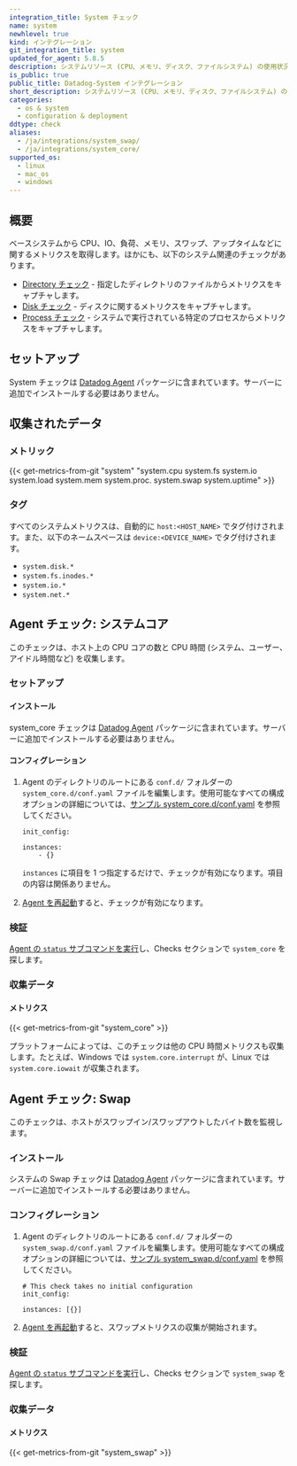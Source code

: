 ```yaml
---
integration_title: System チェック
name: system
newhlevel: true
kind: インテグレーション
git_integration_title: system
updated_for_agent: 5.8.5
description: システムリソース (CPU、メモリ、ディスク、ファイルシステム) の使用状況を追跡
is_public: true
public_title: Datadog-System インテグレーション
short_description: システムリソース (CPU、メモリ、ディスク、ファイルシステム) の使用状況を追跡
categories:
  - os & system
  - configuration & deployment
ddtype: check
aliases:
  - /ja/integrations/system_swap/
  - /ja/integrations/system_core/
supported_os:
  - linux
  - mac_os
  - windows
---
```

## 概要

ベースシステムから CPU、IO、負荷、メモリ、スワップ、アップタイムなどに関するメトリクスを取得します。ほかにも、以下のシステム関連のチェックがあります。

* [Directory チェック][1] - 指定したディレクトリのファイルからメトリクスをキャプチャします。
* [Disk チェック][2] - ディスクに関するメトリクスをキャプチャします。
* [Process チェック][3] - システムで実行されている特定のプロセスからメトリクスをキャプチャします。

## セットアップ

System チェックは [Datadog Agent][4] パッケージに含まれています。サーバーに追加でインストールする必要はありません。

## 収集されたデータ
### メトリック

{{< get-metrics-from-git "system" "system.cpu system.fs system.io system.load system.mem system.proc. system.swap system.uptime" >}}

### タグ
すべてのシステムメトリクスは、自動的に `host:<HOST_NAME>` でタグ付けされます。また、以下のネームスペースは `device:<DEVICE_NAME>` でタグ付けされます。

* `system.disk.*`
* `system.fs.inodes.*`
* `system.io.*`
* `system.net.*`

## Agent チェック: システムコア

このチェックは、ホスト上の CPU コアの数と CPU 時間 (システム、ユーザー、アイドル時間など) を収集します。

### セットアップ
#### インストール

system_core チェックは [Datadog Agent][4] パッケージに含まれています。サーバーに追加でインストールする必要はありません。

#### コンフィグレーション

1. Agent のディレクトリのルートにある `conf.d/` フォルダーの `system_core.d/conf.yaml` ファイルを編集します。使用可能なすべての構成オプションの詳細については、[サンプル system_core.d/conf.yaml][5] を参照してください。

    ```
    init_config:

    instances:
        - {}
    ```

    `instances` に項目を 1 つ指定するだけで、チェックが有効になります。項目の内容は関係ありません。

2. [Agent を再起動][6]すると、チェックが有効になります。

### 検証

[Agent の `status` サブコマンドを実行][4]し、Checks セクションで `system_core` を探します。

### 収集データ
#### メトリクス

{{< get-metrics-from-git "system_core" >}}

プラットフォームによっては、このチェックは他の CPU 時間メトリクスも収集します。たとえば、Windows では `system.core.interrupt` が、Linux では `system.core.iowait` が収集されます。

## Agent チェック: Swap

このチェックは、ホストがスワップイン/スワップアウトしたバイト数を監視します。

### インストール

システムの Swap チェックは [Datadog Agent][4] パッケージに含まれています。サーバーに追加でインストールする必要はありません。

### コンフィグレーション

1. Agent のディレクトリのルートにある `conf.d/` フォルダーの `system_swap.d/conf.yaml` ファイルを編集します。使用可能なすべての構成オプションの詳細については、[サンプル system_swap.d/conf.yaml][7] を参照してください。

    ```
    # This check takes no initial configuration
    init_config:

    instances: [{}]
    ```

2. [Agent を再起動][6]すると、スワップメトリクスの収集が開始されます。

### 検証

[Agent の `status` サブコマンドを実行][4]し、Checks セクションで `system_swap` を探します。

### 収集データ
#### メトリクス

{{< get-metrics-from-git "system_swap" >}}

[1]: /ja/integrations/directory
[2]: /ja/integrations/disk
[3]: /ja/integrations/process
[4]: /ja/agent/guide/agent-commands/#agent-status-and-information
[5]: https://github.com/DataDog/integrations-core/blob/master/system_core/datadog_checks/system_core/data/conf.yaml.example
[6]: /ja/agent/guide/agent-commands/#start-stop-restart-the-agent
[7]: https://github.com/DataDog/integrations-core/blob/master/system_swap/datadog_checks/system_swap/data/conf.yaml.example